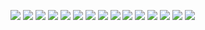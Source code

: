 ![](https://cdn.discordapp.com/attachments/1106815836624277535/1106815837521854495/Minecraft_05_05_2023_11_44_05_AM.png)
![](https://cdn.discordapp.com/attachments/1102066299397476372/1106830700176490496/Minecraft_03_05_2023_11_23_58_AM.png)
![](https://media.discordapp.net/attachments/1102066299397476372/1106830700679811082/Minecraft_03_05_2023_11_31_27_AM.png?width=868&height=488)
![](https://media.discordapp.net/attachments/1102066299397476372/1106830701560610846/Minecraft_02_12_2022_3_58_08_PM.png?width=868&height=488)
![](https://media.discordapp.net/attachments/1102066299397476372/1106831025486712873/Minecraft_05_05_2023_11_41_10_AM.png?width=868&height=488)
![](https://media.discordapp.net/attachments/1102066299397476372/1106831026031968357/Minecraft_05_05_2023_11_47_19_AM.png?width=868&height=488)
![](https://media.discordapp.net/attachments/1102066299397476372/1106831026656907264/Minecraft_05_05_2023_11_48_21_AM.png?width=868&height=488)
![](https://media.discordapp.net/attachments/1102066299397476372/1106831201731354644/water1.png?width=887&height=488)
![](https://media.discordapp.net/attachments/1102066299397476372/1106831202322743396/water2.png?width=868&height=488)
![](https://media.discordapp.net/attachments/1102066299397476372/1106831203006423041/water3.png?width=868&height=488)
![](https://media.discordapp.net/attachments/1102066299397476372/1106831203576852542/water4.png?width=868&height=488)
![](https://media.discordapp.net/attachments/1102066299397476372/1106831351115690015/rain1.png?width=868&height=488)
![](https://cdn.discordapp.com/attachments/1102066299397476372/1106831351782572124/rain2.png)
![](https://cdn.discordapp.com/attachments/1102066299397476372/1106831352411730000/rain3.png)
![](https://cdn.discordapp.com/attachments/1102066299397476372/1106831353154109460/rain4.png)